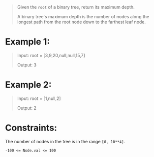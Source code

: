 >Given the `root` of a binary tree, return its maximum depth.
>
>A binary tree's maximum depth is the number of nodes along the longest path from the root node down to the farthest leaf node.

# Example 1:
>Input: root = [3,9,20,null,null,15,7]
>
>Output: 3
 


# Example 2:
>Input: root = [1,null,2]
> 
>Output: 2

# Constraints:


The number of nodes in the tree is in the range `[0, 10**4]`.

`-100 <= Node.val <= 100`

